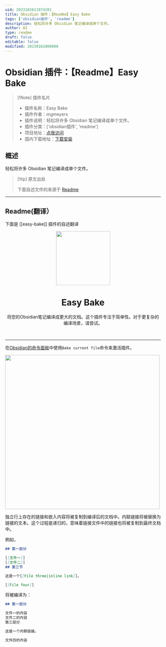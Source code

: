 ```yaml
---
uid: 2023102611074201
title: Obsidian 插件：【Readme】Easy Bake
tags: ['obsidian插件', 'readme']
description: 轻松将许多 Obsidian 笔记编译成单个文件。
author: AI
type: readme
draft: false
editable: false
modified: 20230101000000
---
```


# Obsidian 插件：【Readme】Easy Bake

> [!Note] 插件名片
> - 插件名称：Easy Bake
> - 插件作者：mgmeyers
> - 插件说明：轻松将许多 Obsidian 笔记编译成单个文件。
> - 插件分类：['obsidian插件', 'readme']
> - 项目地址：[点我访问](https://github.com/mgmeyers/obsidian-easy-bake)
> - 国内下载地址：[下载安装](https://pkmer.cn/products/plugin/pluginMarket/?easy-bake)

## 概述

轻松将许多 Obsidian 笔记编译成单个文件。



> [!tip] 原文出处
> 
>下面自述文件的来源于 [Readme](https://ghproxy.net/https://raw.githubusercontent.com/mgmeyers/obsidian-easy-bake/master/README.md)
> 

---

## Readme(翻译）

下面是 [[easy-bake]] 插件的自述翻译


<p align="center">
  <img align="center" width="175" src="https://github.com/mgmeyers/obsidian-easy-bake/blob/master/assets/logo.png?raw=true">
</p>

<h1 align="center">Easy Bake</h1>

<p align="center">
将您的Obsidian笔记编译成更大的文档。这个插件专注于简单性。对于更复杂的编译场景，请尝试。
</p>

<br>

---

在[Obsidian的命令面板](https://help.obsidian.md/Plugins/Command+palette)中使用`Bake current file`命令来激活插件。

<img width="500" src="https://github.com/mgmeyers/obsidian-easy-bake/blob/master/assets/screenshot.png?raw=true">

独立行上存在的链接和嵌入内容将被复制到编译后的文档中。内联链接将被替换为链接的文本。这个过程是递归的，意味着链接文件中的链接也将被复制到最终文档中。

例如，

```markdown
## 第一部分

[[文件一]]
[[文件二]]
## 第三节

这是一个[[File three|inline link]]。

[[File four]]
```

将被编译为：

```markdown
## 第一部分

文件一的内容
文件二的内容
第三部分

这是一个内联链接。

文件四的内容
```



